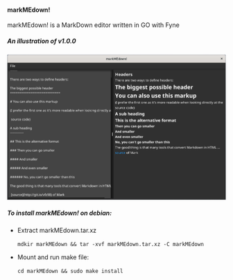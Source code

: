 #### markMEdown!
markMEdown! is a MarkDown editor written in GO with Fyne


##### An illustration of v1.0.0
![alt text](https://github.com/petrostrak/mark-me-down/blob/main/markMEdown.png)

##### To install markMEdown! on debian:

* Extract markMEdown.tar.xz
    
    `mdkir markMEdown && tar -xvf markMEdown.tar.xz -C markMEdown`

* Mount and run make file:

    `cd markMEdown && sudo make install`
